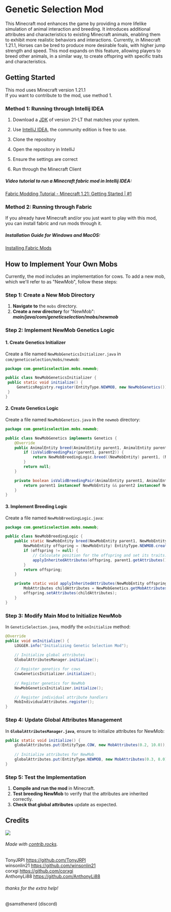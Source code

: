 # Genetic Selection Mod
This Minecraft mod enhances the game by providing a more lifelike simulation of animal interaction and breeding. It introduces additional attributes and characteristics to existing Minecraft animals, enabling them to exhibit more realistic behaviors and interactions. Currently, in Minecraft 1.21.1, Horses can be bred to produce more desirable foals, with higher jump strength and speed. This mod expands on this feature, allowing players to breed other animals, in a similar way, to create offspring with specific traits and characteristics. 

## Getting Started
This mod uses Minecraft version 1.21.1\
If you want to contribute to the mod, use method 1.

### **Method 1: Running through Intellij IDEA**
1) Download a [JDK](https://adoptium.net/temurin/releases/?package=jdk&arch=any) of version 21-LT that matches your system.

2) Use [IntelliJ IDEA](https://www.jetbrains.com/idea/), the community edition is free to use.

3) Clone the repository
4) Open the repository in IntelliJ
5) Ensure the settings are correct
6) Run through the Minecraft Client

##### *Video tutorial to run a Minecraft fabric mod in Intellij IDEA:*
[Fabric Modding Tutorial - Minecraft 1.21: Getting Started | #1](https://youtu.be/oU8-qV-ZtUY?list=PLKGarocXCE1H_HxOYihQMq0mlpqiUJj4L)

### **Method 2: Running through Fabric**
If you already have Minecraft and/or you just want to play with this mod, you can install fabric and run mods through it.

##### *Installation Guide for Windows and MacOS:*
[Installing Fabric Mods](https://minecrafthopper.net/help/guides/installing-mods/fabric/#:~:text=Installing%20Mods,-In%20this%20tutorial&text=First%2C%20launch%20the%20Fabric%20loader,minecraft%20folder)


## How to Implement Your Own Mobs

Currently, the mod includes an implementation for cows. To add a new mob, which we'll refer to as "NewMob", follow these steps:

### Step 1: Create a New Mob Directory

1. **Navigate to** the `mobs` directory.
2. **Create a new directory** for "NewMob":
	***main/java/com/geneticselection/mobs/newmob***

### Step 2: Implement NewMob Genetics Logic

#### 1. Create Genetics Initializer

Create a file named `NewMobGeneticsInitializer.java` in `com/geneticselection/mobs/newmob`:
```java
package com.geneticselection.mobs.newmob;

public class NewMobGeneticsInitializer {
 public static void initialize() {
     GeneticsRegistry.register(EntityType.NEWMOB, new NewMobGenetics());
 }
}

```
#### 2. Create Genetics Logic
Create a file named `NewMobGenetics.java` in the `newmob` directory:
```java
package com.geneticselection.mobs.newmob;

public class NewMobGenetics implements Genetics {
    @Override
    public AnimalEntity breed(AnimalEntity parent1, AnimalEntity parent2, ServerWorld world) {
        if (isValidBreedingPair(parent1, parent2)) {
            return NewMobBreedingLogic.breed((NewMobEntity) parent1, (NewMobEntity) parent2, world);
        }
        return null;
    }

    private boolean isValidBreedingPair(AnimalEntity parent1, AnimalEntity parent2) {
        return parent1 instanceof NewMobEntity && parent2 instanceof NewMobEntity;
    }
}
```
#### 3. Implement Breeding Logic

Create a file named `NewMobBreedingLogic.java`:
```java
package com.geneticselection.mobs.newmob;

public class NewMobBreedingLogic {
    public static NewMobEntity breed(NewMobEntity parent1, NewMobEntity parent2, ServerWorld world) {
        NewMobEntity offspring = (NewMobEntity) EntityType.NEWMOB.create(world);
        if (offspring != null) {
            // Calculate position for the offspring and set its traits...
            applyInheritedAttributes(offspring, parent1.getAttributes(), parent2.getAttributes());
        }
        return offspring;
    }

    private static void applyInheritedAttributes(NewMobEntity offspring, MobAttributes attr1, MobAttributes attr2) {
        MobAttributes childAttributes = NewMobGenetics.getMobAttributes(attr1, attr2);
        offspring.setAttributes(childAttributes);
    }
}
```
### Step 3: Modify Main Mod to Initialize NewMob

In `GeneticSelection.java`, modify the `onInitialize` method:
```java
@Override
public void onInitialize() {
    LOGGER.info("Initializing Genetic Selection Mod");
    
    // Initialize global attributes
    GlobalAttributesManager.initialize();

    // Register genetics for cows
    CowGeneticsInitializer.initialize();
    
    // Register genetics for NewMob
    NewMobGeneticsInitializer.initialize();

    // Register individual attribute handlers
    MobIndividualAttributes.register();
}
```
### Step 4: Update Global Attributes Management

In **`GlobalAttributesManager.java`**, ensure to initialize attributes for NewMob:
```java
public static void initialize() {
    globalAttributes.put(EntityType.COW, new MobAttributes(0.2, 10.0));
    
    // Initialize attributes for NewMob
    globalAttributes.put(EntityType.NEWMOB, new MobAttributes(0.3, 8.0)); // Example attributes
}
```
### Step 5: Test the Implementation

1. **Compile and run the mod** in Minecraft.
2. **Test breeding NewMob** to verify that the attributes are inherited correctly.
3. **Check that global attributes** update as expected.
   

## Credits
<a href="https://github.com/T03N/genetic-selection-mod/graphs/contributors">
  <img src="https://contrib.rocks/image?repo=T03N/genetic-selection-mod" />
</a> 

###### *Made with [contrib.rocks](https://contrib.rocks).*

TonyJRPI https://github.com/TonyJRPI \
winsonlin21 https://github.com/winsonlin21 \
corxgi https://github.com/corxgi \
AnthonyLi88 https://github.com/AnthonyLi88 
###### thanks for the extra help!
@samsthenerd (discord)
